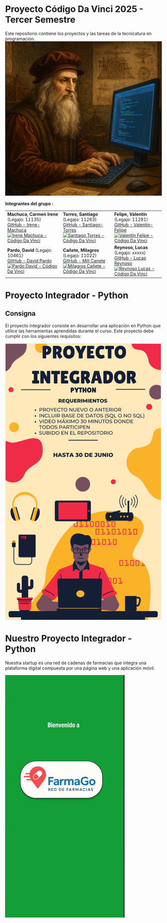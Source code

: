 # Proyecto Código Da Vinci 2025 - Tercer Semestre 

Este repositorio contiene los proyectos y las tareas de la tecnicatura en programación.  
![Leonardo programando](./assets/codigoDavinci.png)

**Integrantes del grupo :**  

|              |              |              |
|--------------|--------------|--------------|
| **Machuca, Carmen Irene** (Legajo: 11135)<br>[GitHub - Irene-Machuca](https://github.com/mirenecarmen)<br>[![Irene Machuca - Código Da Vinci](https://img.shields.io/badge/Código%20Da%20Vinci-Irene%20Machuca-blueyellow?logo=github)](https://github.com/irenemachuca) | **Torres, Santiago** (Legajo: 11263)<br>[GitHub - Santiago-Torres](https://github.com/Serrix06)<br>[![Santiago Torres - Código Da Vinci](https://img.shields.io/badge/Código%20Da%20Vinci-Santiago%20Torres-blueyellow?logo=github)](https://github.com/Serrix06) | **Felipe, Valentín** (Legajo: 11291)<br>[GitHub - Valentin-Felipe](https://github.com/Valentin-Felipe)<br>[![Valentin Felipe - Código Da Vinci](https://img.shields.io/badge/Código%20Da%20Vinci-Valentin%20Felipe-blueyellow?logo=github)](https://github.com/Valentin-Felipe) |
| **Pardo, David** (Legajo: 10461)<br>[GitHub - David Pardo](https://github.com/David.Pardo93)<br>[![Pardo David - Código Da Vinci](https://img.shields.io/badge/Código%20Da%20Vinci-Pardo%20David-blueyellow?logo=github)](https://github.com/David.Pardo93) | **Cañete, Milagros** (Legajo: 11022)<br>[GitHub - Mili Canete](https://github.com/Mili-Canete)<br>[![Milagros Cañete - Código Da Vinci](https://img.shields.io/badge/Código%20Da%20Vinci-Mili%20Canete-blueyellow?logo=github)](https://github.com/Mili-Canete) | **Reynoso, Lucas** (Legajo: xxxxx)<br>[GitHub - Lucas Reynoso](https://github.com/LucasReynoso4)<br>[![Reynoso Lucas - Código Da Vinci](https://img.shields.io/badge/Código%20Da%20Vinci-Lucas%20Reynoso-blueyellow?logo=github)](https://github.com/LucasReynoso4) |
   

# Proyecto Integrador - Python

## Consigna

El proyecto integrador consiste en desarrollar una aplicación en Python que utilice las herramientas aprendidas durante el curso. Este proyecto debe cumplir con los siguientes requisitos:

![Proyecto Integrador](./assets/proyectoIntegrador.png)

# Nuestro Proyecto Integrador - Python 
Nuestra startup es una red de cadenas de farmacias que integra una plataforma digital compuesta por una página web y una aplicación móvil.

![Logo](./Proyecto%20integrador%20python%20FarmaGo/img/logoFarmaGo.png)


